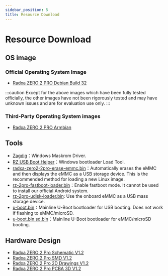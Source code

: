 ```yaml
---
sidebar_position: 5
title: Resource Download
---
```


# Resource Download

## OS image

### Official Operating System Image

- [Radxa ZERO 2 PRO Debian Build 32](https://github.com/radxa-build/radxa-zero-2pro/releases/download/b32/radxa-zero-2pro_debian_bookworm_kde_b32.img.xz)

:::caution
Except for the above images which have been fully tested officially, the other images have not been rigorously tested and may have unknown issues and are for evaluation use only.
:::

### Third-Party Operating System images

- [Radxa ZERO 2 PRO Armbian](https://www.armbian.com/radxa-zero2/)

## Tools

- [Zagdig](https://zadig.akeo.ie/)：Windows Maskrom Driver.
- [RZ USB Boot Helper](https://dl.radxa.com/zero/tools/windows/RZ_USB_Boot_Helper_V1.0.0.zip)：Windows bootloader Load Tool.
- [radxa-zero2-2pro-erase-emmc.bin](https://dl.radxa.com/zero2pro/images/loader/radxa-zero-2pro-erase-emmc.bin)：Automatically erases the eMMC and then displays the eMMC as a USB storage device. This is the recommended method for loading a new Linux image.
- [rz-2pro-fastboot-loader.bin](https://dl.radxa.com/zero2pro/images/loader/rz-2pro-fastboot-loader.bin)：Enable fastboot mode. It cannot be used to install our official Android system.
- [rz-2pro-udisk-loader.bin](https://dl.radxa.com/zero2pro/images/loader/rz-2pro-udisk-loader.bin): Use the onboard eMMC as a USB mass storage device.
- [u-boot.bin](https://dl.radxa.com/zero2pro/images/loader/u-boot.bin)：Mainline U-Boot bootloader for USB booting. Does not work if flashing to eMMC/microSD.
- [u-boot.bin.sd.bin](https://dl.radxa.com/zero2pro/images/loader/u-boot.bin.sd.bin)：Mainline U-Boot bootloader for eMMC/microSD booting.

## Hardware Design

- [Radxa ZERO 2 Pro Schematic V1.2](https://dl.radxa.com/zero2pro/docs/hw/v1.2/radxa_zero_2_pro_v1.2_schematic.pdf)
- [Radxa ZERO 2 Pro SMD V1.2](https://dl.radxa.com/zero2pro/docs/hw/v1.2/radxa_zero_2_pro_v1.2_components_placement_map.pdf)
- [Radxa ZERO 2 Pro 2D Drawings V1.2](https://dl.radxa.com/zero2pro/docs/hw/v1.2/radxa_zero_2_pro_v1.2_2d_dxf.zip)
- [Radxa ZERO 2 Pro PCBA 3D V1.2](https://dl.radxa.com/zero2pro/docs/hw/v1.2/radxa_zero_2_v1_2_pcba_3d.zip)
